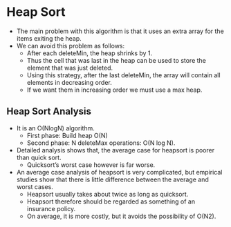 # Heap Sort

- The main problem with this algorithm is that it uses an extra array for the items exiting the heap.
- We can avoid this problem as follows:
  - After each deleteMin, the heap shrinks by 1.
  - Thus the cell that was last in the heap can be used to store the element that was just deleted.
  - Using this strategy, after the last deleteMin, the array will contain all elements in decreasing order.
  - If we want them in increasing order we must use a max heap.

## Heap Sort Analysis

- It is an O(NlogN) algorithm.
  - First phase: Build heap O(N)
  - Second phase: N deleteMax operations: O(N log N).
- Detailed analysis shows that, the average case for heapsort is poorer than quick sort.
  - Quicksort’s worst case however is far worse.
- An average case analysis of heapsort is very complicated, but empirical studies show that there is little difference between the average and worst cases.
  - Heapsort usually takes about twice as long as quicksort.
  - Heapsort therefore should be regarded as something of an insurance policy.
  - On average, it is more costly, but it avoids the possibility of O(N2).
